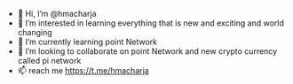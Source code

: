 - 👋 Hi, I’m @hmacharja
- 👀 I’m interested in learning everything that is new and exciting and world changing 
- 🌱 I’m currently learning point Network 
- 💞️ I’m looking to collaborate on point Network and new crypto currency called pi network 
- 📫 reach me https://t.me/hmacharja

<!---
hmacharja/hmacharja is a ✨ special ✨ repository because its `README.md` (this file) appears on your GitHub profile.
You can click the Preview link to take a look at your changes.
--->
